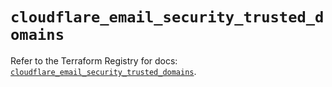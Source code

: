 # `cloudflare_email_security_trusted_domains`

Refer to the Terraform Registry for docs: [`cloudflare_email_security_trusted_domains`](https://registry.terraform.io/providers/cloudflare/cloudflare/5.11.0/docs/resources/email_security_trusted_domains).
